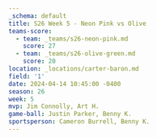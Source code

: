 ```yaml
---
_schema: default
title: S26 Week 5 - Neon Pink vs Olive
teams-score:
  - team: _teams/s26-neon-pink.md
    score: 27
  - team: _teams/s26-olive-green.md
    score: 20
location: _locations/carter-baron.md
field: '1'
date: 2024-04-14 10:45:00 -0400
season: 26
week: 5
mvp: Jim Connolly, Art H.
game-ball: Justin Parker, Benny K.
sportsperson: Cameron Burrell, Benny K.
---
```

